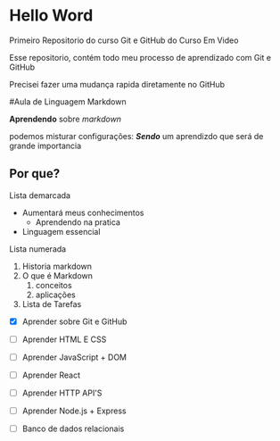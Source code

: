 # Hello Word
Primeiro Repositorio do curso Git e GitHub do Curso Em Video

Esse repositorio, contém todo meu processo de aprendizado com Git e GitHub

Precisei fazer uma mudança rapida diretamente no GitHub

#Aula de Linguagem Markdown

**Aprendendo** sobre *markdown*

podemos misturar configurações: __*Sendo*__ um aprendizdo que será de grande importancia 

## Por que? 
Lista demarcada
* Aumentará meus conhecimentos
   * Aprendendo na pratica
* Linguagem essencial

Lista numerada
1. Historia markdown
1. O que é Markdown
   1. conceitos
   1. aplicações
3. Lista de Tarefas

- [x] Aprender sobre Git e GitHub
- [ ] Aprender HTML E CSS
- [ ] Aprender JavaScript + DOM
- [ ] Aprender React
- [ ] Aprender HTTP API'S
- [ ] Aprender Node.js + Express
- [ ] Banco de dados relacionais 




